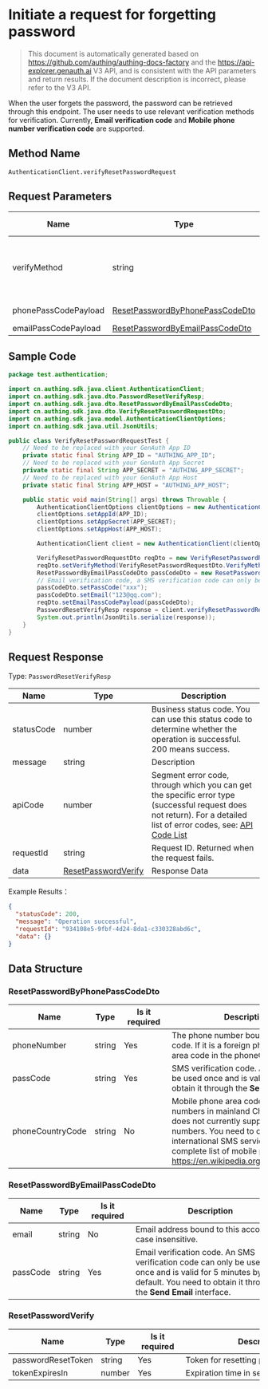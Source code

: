 # Initiate a request for forgetting password

<!--
Warning ⚠️:
Do not modify this document directly,
https://github\.com/Authing/authing-docs-factory
Use this project to generate
-->

<LastUpdated />

> This document is automatically generated based on https://github.com/authing/authing-docs-factory and the https://api-explorer.genauth.ai V3 API, and is consistent with the API parameters and return results. If the document description is incorrect, please refer to the V3 API.

When the user forgets the password, the password can be retrieved through this endpoint. The user needs to use relevant verification methods for verification. Currently, **Email verification code** and **Mobile phone number verification code** are supported.

## Method Name

`AuthenticationClient.verifyResetPasswordRequest`

## Request Parameters

| Name                 | Type                                                                           | <div style="width:80px">Is it required</div> | Default Value | <div style="width:300px">Description</div>                                                                                                                                                        | <div style="width:200px"></div>Example Value</div> |
| -------------------- | ------------------------------------------------------------------------------ | -------------------------------------------- | ------------- | ------------------------------------------------------------------------------------------------------------------------------------------------------------------------------------------------- | -------------------------------------------------- |
| verifyMethod         | string                                                                         | Yes                                          | -             | Verification method used for forgotten password request:<br>- `EMAIL_PASSCODE`: Verification by email verification code<br>- `PHONE_PASSCODE`: Verification by mobile phone verification code<br> | `EMAIL_PASSCODE`                                   |
| phonePassCodePayload | <a href="#ResetPasswordByPhonePassCodeDto">ResetPasswordByPhonePassCodeDto</a> | No                                           | -             | Data verified by mobile phone verification code                                                                                                                                                   |                                                    |
| emailPassCodePayload | <a href="#ResetPasswordByEmailPassCodeDto">ResetPasswordByEmailPassCodeDto</a> | No                                           | -             | Data verified by email verification code                                                                                                                                                          |                                                    |

## Sample Code

```java
package test.authentication;

import cn.authing.sdk.java.client.AuthenticationClient;
import cn.authing.sdk.java.dto.PasswordResetVerifyResp;
import cn.authing.sdk.java.dto.ResetPasswordByEmailPassCodeDto;
import cn.authing.sdk.java.dto.VerifyResetPasswordRequestDto;
import cn.authing.sdk.java.model.AuthenticationClientOptions;
import cn.authing.sdk.java.util.JsonUtils;

public class VerifyResetPasswordRequestTest {
    // Need to be replaced with your GenAuth App ID
    private static final String APP_ID = "AUTHING_APP_ID";
    // Need to be replaced with your GenAuth App Secret
    private static final String APP_SECRET = "AUTHING_APP_SECRET";
    // Need to be replaced with your GenAuth App Host
    private static final String APP_HOST = "AUTHING_APP_HOST";

    public static void main(String[] args) throws Throwable {
        AuthenticationClientOptions clientOptions = new AuthenticationClientOptions();
        clientOptions.setAppId(APP_ID);
        clientOptions.setAppSecret(APP_SECRET);
        clientOptions.setAppHost(APP_HOST);

        AuthenticationClient client = new AuthenticationClient(clientOptions);

        VerifyResetPasswordRequestDto reqDto = new VerifyResetPasswordRequestDto();
        reqDto.setVerifyMethod(VerifyResetPasswordRequestDto.VerifyMethod.EMAIL_PASSCODE);
        ResetPasswordByEmailPassCodeDto passCodeDto = new ResetPasswordByEmailPassCodeDto();
        // Email verification code, a SMS verification code can only be used once, and the default validity period is 5 minutes. You need to obtain it through the send email interface.
        passCodeDto.setPassCode("xxx");
        passCodeDto.setEmail("123@qq.com");
        reqDto.setEmailPassCodePayload(passCodeDto);
        PasswordResetVerifyResp response = client.verifyResetPasswordRequest(reqDto);
        System.out.println(JsonUtils.serialize(response));
    }
}

```

## Request Response

Type: `PasswordResetVerifyResp`

| Name       | Type                                                   | Description                                                                                                                                                                                                                                                                                                                                 |
| ---------- | ------------------------------------------------------ | ------------------------------------------------------------------------------------------------------------------------------------------------------------------------------------------------------------------------------------------------------------------------------------------------------------------------------------------- |
| statusCode | number                                                 | Business status code. You can use this status code to determine whether the operation is successful. 200 means success.                                                                                                                                                                                                                     |
| message    | string                                                 | Description                                                                                                                                                                                                                                                                                                                                 |
| apiCode    | number                                                 | Segment error code, through which you can get the specific error type (successful request does not return). For a detailed list of error codes, see: [API Code List](https://api-explorer.genauth.ai/?tag=group/%E5%BC%80%E5%8F%91%E5%87%86%E5%A4%87#tag/%E5%BC%80%E5%8F%91%E5%87%86%E5%A4%87/%E9%94%99%E8%AF%AF%E5%A4%84%E7%90%86/apiCode) |
| requestId  | string                                                 | Request ID. Returned when the request fails.                                                                                                                                                                                                                                                                                                |
| data       | <a href="#ResetPasswordVerify">ResetPasswordVerify</a> | Response Data                                                                                                                                                                                                                                                                                                                               |

Example Results：

```json
{
  "statusCode": 200,
  "message": "Operation successful",
  "requestId": "934108e5-9fbf-4d24-8da1-c330328abd6c",
  "data": {}
}
```

## Data Structure

### <a id="ResetPasswordByPhonePassCodeDto"></a> ResetPasswordByPhonePassCodeDto

| Name             | Type   | <div style="width:80px">Is it required</div> | <div style="width:300px">Description</div>                                                                                                                                                                                                                                                                                                                                                       | <div style="width:200px">Example Value</div> |
| ---------------- | ------ | -------------------------------------------- | ------------------------------------------------------------------------------------------------------------------------------------------------------------------------------------------------------------------------------------------------------------------------------------------------------------------------------------------------------------------------------------------------ | -------------------------------------------- |
| phoneNumber      | string | Yes                                          | The phone number bound to this account, without the area code. If it is a foreign phone number, please specify the area code in the phoneCountryCode parameter.                                                                                                                                                                                                                                  | `188xxxx8888`                                |
| passCode         | string | Yes                                          | SMS verification code. An SMS verification code can only be used once and is valid for one minute. You need to obtain it through the **Send SMS** interface.                                                                                                                                                                                                                                     | `123456`                                     |
| phoneCountryCode | string | No                                           | Mobile phone area code. It is optional for mobile phone numbers in mainland China. The GenAuth SMS service does not currently support international mobile phone numbers. You need to configure the corresponding international SMS service in the GenAuth console. For a complete list of mobile phone area codes, please refer to https://en.wikipedia.org/wiki/List_of_country_calling_codes. | `+86`                                        |

### <a id="ResetPasswordByEmailPassCodeDto"></a> ResetPasswordByEmailPassCodeDto

| Name     | Type   | <div style="width:80px">Is it required</div> | <div style="width:300px">Description</div>                                                                                                                                 | <div style="width:200px">Example Value</div> |
| -------- | ------ | -------------------------------------------- | -------------------------------------------------------------------------------------------------------------------------------------------------------------------------- | -------------------------------------------- |
| email    | string | No                                           | Email address bound to this account, case insensitive.                                                                                                                     |                                              |
| passCode | string | Yes                                          | Email verification code. An SMS verification code can only be used once and is valid for 5 minutes by default. You need to obtain it through the **Send Email** interface. |                                              |

### <a id="ResetPasswordVerify"></a> ResetPasswordVerify

| Name               | Type   | <div style="width:80px">Is it required</div> | <div style="width:300px">Description</div> | <div style="width:200px">Example Value</div> |
| ------------------ | ------ | -------------------------------------------- | ------------------------------------------ | -------------------------------------------- |
| passwordResetToken | string | Yes                                          | Token for resetting passwords              |                                              |
| tokenExpiresIn     | number | Yes                                          | Expiration time in seconds.                |                                              |
